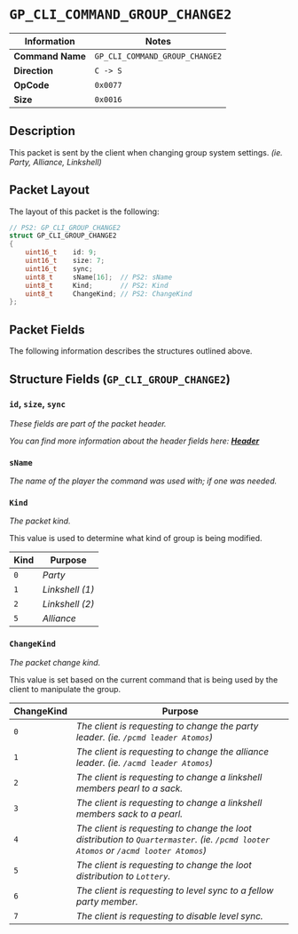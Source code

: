 # `GP_CLI_COMMAND_GROUP_CHANGE2`

| Information               | Notes |
|---                        |---    |
| **Command Name**          | `GP_CLI_COMMAND_GROUP_CHANGE2` |
| **Direction**             | `C -> S` |
| **OpCode**                | `0x0077` |
| **Size**                  | `0x0016` |

## Description

This packet is sent by the client when changing group system settings. _(ie. Party, Alliance, Linkshell)_

## Packet Layout

The layout of this packet is the following:

```cpp
// PS2: GP_CLI_GROUP_CHANGE2
struct GP_CLI_GROUP_CHANGE2
{
    uint16_t    id: 9;
    uint16_t    size: 7;
    uint16_t    sync;
    uint8_t     sName[16];  // PS2: sName
    uint8_t     Kind;       // PS2: Kind
    uint8_t     ChangeKind; // PS2: ChangeKind
};
```

## Packet Fields

The following information describes the structures outlined above.

## Structure Fields (`GP_CLI_GROUP_CHANGE2`)

### `id`, `size`, `sync`

_These fields are part of the packet header._

_You can find more information about the header fields here: [**Header**](/world/HEADER.md)_

### `sName`

_The name of the player the command was used with; if one was needed._

### `Kind`

_The packet kind._

This value is used to determine what kind of group is being modified.

| Kind | Purpose |
| --- | --- |
| `0` | _Party_ |
| `1` | _Linkshell (1)_ |
| `2` | _Linkshell (2)_ |
| `5` | _Alliance_ |

### `ChangeKind`

_The packet change kind._

This value is set based on the current command that is being used by the client to manipulate the group.

| ChangeKind | Purpose |
| --- | --- |
| `0` | _The client is requesting to change the party leader. (ie. `/pcmd leader Atomos`)_ |
| `1` | _The client is requesting to change the alliance leader. (ie. `/acmd leader Atomos`)_ |
| `2` | _The client is requesting to change a linkshell members pearl to a sack._ |
| `3` | _The client is requesting to change a linkshell members sack to a pearl._ |
| `4` | _The client is requesting to change the loot distribution to `Quartermaster`. (ie. `/pcmd looter Atomos` or `/acmd looter Atomos`)_ |
| `5` | _The client is requesting to change the loot distribution to `Lottery`._ |
| `6` | _The client is requesting to level sync to a fellow party member._ |
| `7` | _The client is requesting to disable level sync._ |

